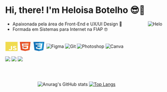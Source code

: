 # Hi, there! I'm Heloisa Botelho 😎👋

<img align="right" alt="Helo" height="200" src="https://media.discordapp.net/attachments/823742737962500106/1098317093839061117/Group_3.png?width=665&height=676">

- Apaixonada pela área de Front-End e UX/UI Design 💜
- Formada em Sistemas para Internet na FIAP 🤓

<div style="display: inline_block"><br>
  <img align="center" alt="Js" height="30" width="40" src="https://raw.githubusercontent.com/devicons/devicon/master/icons/javascript/javascript-plain.svg">
  <img align="center" alt="HTML" height="30" width="40" src="https://raw.githubusercontent.com/devicons/devicon/master/icons/html5/html5-original.svg">
  <img align="center" alt="CSS" height="30" width="40" src="https://raw.githubusercontent.com/devicons/devicon/master/icons/css3/css3-original.svg">
  <img align="center" alt="Figma" height="30" width="40" src="https://cdn.jsdelivr.net/gh/devicons/devicon/icons/figma/figma-original.svg">
  <img align="center" alt="Git" height="30" width="40" src="https://cdn.jsdelivr.net/gh/devicons/devicon/icons/git/git-original.svg">
  <img align="center" alt="Photoshop" height="30" width="40" src="https://cdn.jsdelivr.net/gh/devicons/devicon/icons/photoshop/photoshop-plain.svg">
  <img align="center" alt="Canva" height="30" width="40" src="https://cdn.jsdelivr.net/gh/devicons/devicon/icons/canva/canva-original.svg">
</div>

<br>
<div> 
  <a href = "mailto:heloisa.botelho.hb@gmail.com"><img src="https://img.shields.io/badge/-Gmail-%23333?style=for-the-badge&logo=gmail&logoColor=white" target="_blank"></a>
  <a href="https://www.linkedin.com/in/heloisabotelhoc/" target="_blank"><img src="https://img.shields.io/badge/-LinkedIn-%230077B5?style=for-the-badge&logo=linkedin&logoColor=white" target="_blank"></a> 
   <a href="https://www.behance.net/heloisabotelho" target="_blank"><img src="https://img.shields.io/badge/-Behance-blue?style=for-the-badge&logo=behance&logoColor=white"></a> 
</div>

<br><br>
<div align="center">

![Anurag's GitHub stats](https://github-readme-stats.vercel.app/api?username=helobotelho&show_icons=true&theme=ocean_dark)
[![Top Langs](https://github-readme-stats.vercel.app/api/top-langs/?username=helobotelho&layout=compact&theme=ocean_dark)](https://github.com/anuraghazra/github-readme-stats)

</div> 
